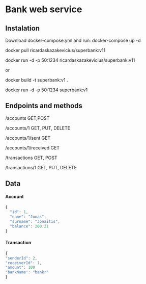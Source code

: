 # Bank web service

## Instalation
Download docker-compose.yml and run: docker-compose up -d

docker pull ricardaskazakevicius/superbank:v11

docker run -d -p 50:1234 ricardaskazakevicius/superbank:v11

or

docker build -t superbank:v1 .

docker run -d -p 50:1234 superbank:v1

## Endpoints and methods
/accounts  GET,POST

/accounts/1  GET, PUT, DELETE

/accounts/1/sent  GET

/accounts/1/received  GET

/transactions  GET, POST

/transactions/1  GET, PUT, DELETE

## Data

#### Account
```javascript
{
  "id": 1,
  "name": "Jonas",
  "surname": "Jonaitis",
  "balance": 200.21
}
```

#### Transaction
```javascript
{
"senderId": 2,
"receiverId": 1,
"amount": 100
"bankName": "bankr"
}
```
